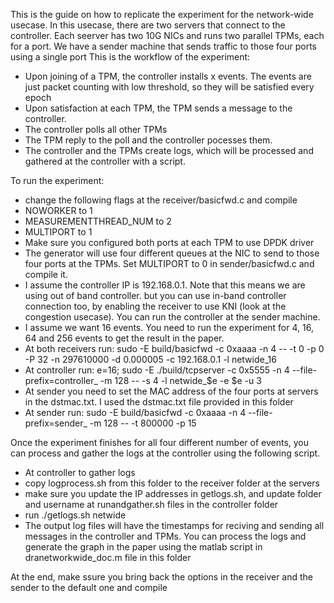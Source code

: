 This is the guide on how to replicate the experiment for the network-wide usecase.
In this usecase, there are two servers that connect to the controller.
Each seerver has two 10G NICs and runs two parallel TPMs, each for a port.
We have a sender machine that sends traffic to those four ports using a single port
This is the workflow of the experiment:
- Upon joining of a TPM, the controller installs x events. The events are just packet counting with low threshold, so they will be satisfied every epoch
- Upon satisfaction at each TPM, the TPM sends a message to the controller.
- The controller polls all other TPMs
- The TPM reply to the poll and the controller pocesses them. 
- The controller and the TPMs create logs, which will be processed and gathered at the controller with a script.

To run the experiment:
- change the following flags at the receiver/basicfwd.c and compile
 - NOWORKER to 1
 - MEASUREMENTTHREAD_NUM to 2
 - MULTIPORT to 1
- Make sure you configured both ports at each TPM to use DPDK driver
- The generator will use four different queues at the NIC to send to those four ports at the TPMs. Set MULTIPORT to 0 in sender/basicfwd.c and compile it.
- I assume the controller IP is 192.168.0.1. Note that this means we are using out of band controller. but you can use in-band controller connection too, by enabling the receiver to use KNI (look at the congestion usecase). You can run the controller at the sender machine.
- I assume we want 16 events. You need to run the experiment for 4, 16, 64 and 256 events to get the result in the paper.
- At both receivers run:  sudo -E build/basicfwd -c 0xaaaa -n 4 -- -t 0 -p 0 -P 32 -n 297610000 -d 0.000005 -c 192.168.0.1 -l netwide_16
- At controller run: e=16; sudo -E ./build/tcpserver -c 0x5555 -n 4 --file-prefix=controller_ -m 128 -- -s 4 -l netwide_$e -e $e -u 3
- At sender you need to set the MAC address of the four ports at servers in the dstmac.txt. I used the dstmac.txt file provided in this folder
- At sender run: sudo -E build/basicfwd -c 0xaaaa -n 4  --file-prefix=sender_ -m 128 -- -t 800000 -p 15

Once the experiment finishes for all four different number of events, you can process and gather the logs at the controller using the following script.  
- At controller to gather logs
 - copy logprocess.sh from this folder to the receiver folder at the servers
 - make sure you update the IP addresses in getlogs.sh, and update folder and username at runandgather.sh files in the controller folder
 - run ./getlogs.sh netwide
 - The output log files will have the timestamps for reciving and sending all messages in the controller and TPMs. You can process the logs and generate the graph in the paper using the matlab script in dranetworkwide_doc.m file in this folder

At the end, make ssure you bring back the options in the receiver and the sender to the default one and compile
